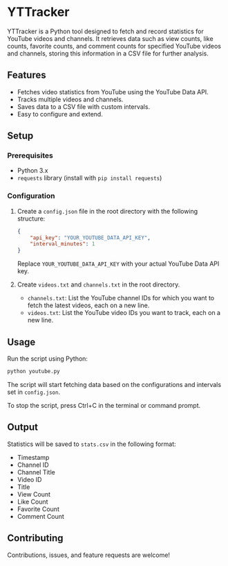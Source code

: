 # YTTracker

YTTracker is a Python tool designed to fetch and record statistics for YouTube videos and channels. It retrieves data such as view counts, like counts, favorite counts, and comment counts for specified YouTube videos and channels, storing this information in a CSV file for further analysis.

## Features

- Fetches video statistics from YouTube using the YouTube Data API.
- Tracks multiple videos and channels.
- Saves data to a CSV file with custom intervals.
- Easy to configure and extend.

## Setup

### Prerequisites

- Python 3.x
- `requests` library (install with `pip install requests`)

### Configuration

1. Create a `config.json` file in the root directory with the following structure:

    ```json
    {
        "api_key": "YOUR_YOUTUBE_DATA_API_KEY",
        "interval_minutes": 1
    }
    ```

    Replace `YOUR_YOUTUBE_DATA_API_KEY` with your actual YouTube Data API key.

2. Create `videos.txt` and `channels.txt` in the root directory.
   - `channels.txt`: List the YouTube channel IDs for which you want to fetch the latest videos, each on a new line.
   - `videos.txt`: List the YouTube video IDs you want to track, each on a new line.

## Usage

Run the script using Python:

```bash
python youtube.py
```

The script will start fetching data based on the configurations and intervals set in `config.json`.

To stop the script, press Ctrl+C in the terminal or command prompt.

## Output

Statistics will be saved to `stats.csv` in the following format:

- Timestamp
- Channel ID
- Channel Title
- Video ID
- Title
- View Count
- Like Count
- Favorite Count
- Comment Count

## Contributing

Contributions, issues, and feature requests are welcome!
